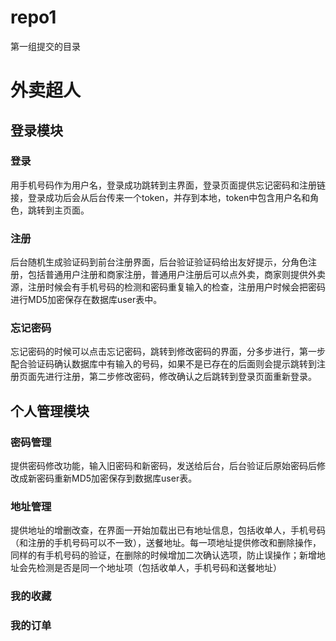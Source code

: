 # repo1
第一组提交的目录
# 外卖超人

## 登录模块

### 登录
   用手机号码作为用户名，登录成功跳转到主界面，登录页面提供忘记密码和注册链接，登录成功后会从后台传来一个token，并存到本地，token中包含用户名和角色，跳转到主页面。
### 注册
   后台随机生成验证码到前台注册界面，后台验证验证码给出友好提示，分角色注册，包括普通用户注册和商家注册，普通用户注册后可以点外卖，商家则提供外卖源，注册时候会有手机号码的检测和密码重复输入的检查，注册用户时候会把密码进行MD5加密保存在数据库user表中。
### 忘记密码
   忘记密码的时候可以点击忘记密码，跳转到修改密码的界面，分多步进行，第一步配合验证码确认数据库中有输入的号码，如果不是已存在的后面则会提示跳转到注册页面先进行注册，第二步修改密码，修改确认之后跳转到登录页面重新登录。

## 个人管理模块

### 密码管理
   提供密码修改功能，输入旧密码和新密码，发送给后台，后台验证后原始密码后修改成新密码重新MD5加密保存到数据库user表。
### 地址管理
   提供地址的增删改查，在界面一开始加载出已有地址信息，包括收单人，手机号码（和注册的手机号码可以不一致），送餐地址。每一项地址提供修改和删除操作，同样的有手机号码的验证，在删除的时候增加二次确认选项，防止误操作；新增地址会先检测是否是同一个地址项（包括收单人，手机号码和送餐地址）
### 我的收藏
### 我的订单
   
